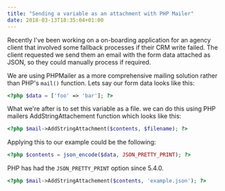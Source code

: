 ```yaml
---
title: "Sending a variable as an attachment with PHP Mailer"
date: 2018-03-13T18:35:04+01:00
---
```


Recently I've been working on a on-boarding application for an agency client that involved some fallback processes if their CRM write failed. The client requested we send them an email with the form data attached as JSON, so they could manually process if required.

We are using PHPMailer as a more comprehensive mailing solution rather than PHP's `mail()` function. Lets say our form data looks like this:

```php
<?php $data = ['foo' => 'bar']; ?>
```
What we're after is to set this variable as a file. we can do this using PHP mailers AddStringAttachement function which looks like this:
```php
<?php $mail->AddStringAttachment($contents, $filename); ?>
```
Applying this to our example could be the following:
```php
<?php $contents = json_encode($data, JSON_PRETTY_PRINT); ?>
```
PHP has had the `JSON_PRETTY_PRINT` option since 5.4.0.
```php
<?php $mail->AddStringAttachement($contents, 'example.json'); ?>
```
